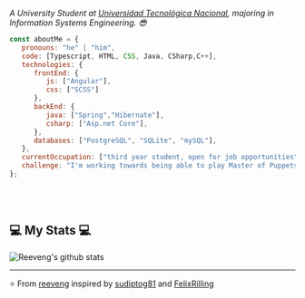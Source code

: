 

<p><em>A University Student at <a href="https://www.frsf.utn.edu.ar/">Universidad Tecnológica Nacional</a>, majoring in Information Systems Engineering. 😎</br>
</em></p>


```javascript
const aboutMe = {
   pronouns: "he" | "him",
   code: [Typescript, HTML, CSS, Java, CSharp,C++],
   technologies: {
      frontEnd: {
         js: ["Angular"],
         css: ["SCSS"]
      },
      backEnd: {
         java: ["Spring","Hibernate"],
         csharp: ["Asp.net Core"],
      },
      databases: ["PostgreSQL", "SQLite", "mySQL"],
   },
   currentOccupation: ["third year student, open for job opportunities"],
   challenge: "I'm working towards being able to play Master of Puppets in acoustic guitar",
};
```
</br></br>
<h2>💻 My Stats 💻</h2>

![Reeveng's github stats](https://github-readme-stats.vercel.app/api?username=Rulopwd40&show_icons=true&title_color=fff&icon_color=42B0FF&text_color=9f9f9f&bg_color=151515)

---

⭐️ From [reeveng](https://github.com/reeveng) inspired by [sudiptog81](https://github.com/sudiptog81) and  [FelixRilling](https://github.com/)
